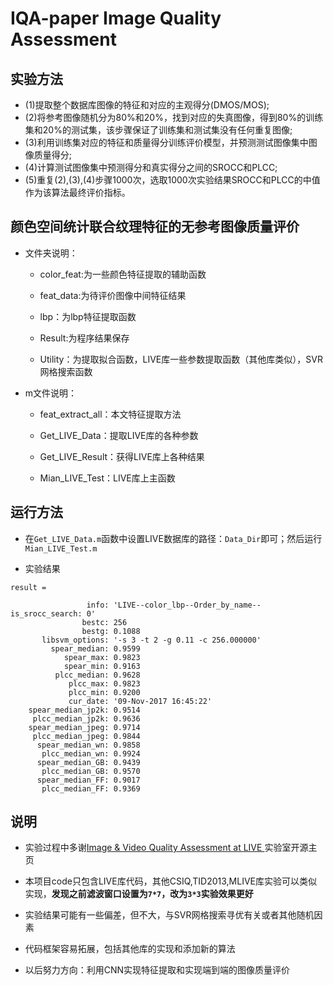 # IQA-paper Image Quality Assessment 

## 实验方法

- (1)提取整个数据库图像的特征和对应的主观得分(DMOS/MOS); 
- (2)将参考图像随机分为80%和20%，找到对应的失真图像，得到80%的训练集和20%的测试集，该步骤保证了训练集和测试集没有任何重复图像; 
- (3)利用训练集对应的特征和质量得分训练评价模型，并预测测试图像集中图像质量得分; 
- (4)计算测试图像集中预测得分和真实得分之间的SROCC和PLCC;
- (5)重复(2),(3),(4)步骤1000次，选取1000次实验结果SROCC和PLCC的中值作为该算法最终评价指标。

## 颜色空间统计联合纹理特征的无参考图像质量评价

- 文件夹说明：

     - color_feat:为一些颜色特征提取的辅助函数

     - feat_data:为待评价图像中间特征结果

     - lbp：为lbp特征提取函数

     - Result:为程序结果保存

     - Utility：为提取拟合函数，LIVE库一些参数提取函数（其他库类似），SVR网格搜索函数


- m文件说明：

     - feat_extract_all：本文特征提取方法

     - Get_LIVE_Data：提取LIVE库的各种参数

     - Get_LIVE_Result：获得LIVE库上各种结果

     - Mian_LIVE_Test：LIVE库上主函数

## 运行方法

- 在`Get_LIVE_Data.m`函数中设置LIVE数据库的路径：`Data_Dir`即可；然后运行`Mian_LIVE_Test.m`

- 实验结果

```
result = 

                 info: 'LIVE--color_lbp--Order_by_name--is_srocc_search: 0'
                bestc: 256
                bestg: 0.1088
       libsvm_options: '-s 3 -t 2 -g 0.11 -c 256.000000'
         spear_median: 0.9599
            spear_max: 0.9823
            spear_min: 0.9163
          plcc_median: 0.9628
             plcc_max: 0.9823
             plcc_min: 0.9200
             cur_date: '09-Nov-2017 16:45:22'
    spear_median_jp2k: 0.9514
     plcc_median_jp2k: 0.9636
    spear_median_jpeg: 0.9714
     plcc_median_jpeg: 0.9844
      spear_median_wn: 0.9858
       plcc_median_wn: 0.9924
      spear_median_GB: 0.9439
       plcc_median_GB: 0.9570
      spear_median_FF: 0.9017
       plcc_median_FF: 0.9369

```

   
## 说明

- 实验过程中多谢[Image & Video Quality Assessment at LIVE ](http://live.ece.utexas.edu/research/quality/index.htm)实验室开源主页

- 本项目code只包含LIVE库代码，其他CSIQ,TID2013,MLIVE库实验可以类似实现，**发现之前滤波窗口设置为`7*7`，改为`3*3`实验效果更好**

- 实验结果可能有一些偏差，但不大，与SVR网格搜索寻优有关或者其他随机因素
   
- 代码框架容易拓展，包括其他库的实现和添加新的算法
  
- 以后努力方向：利用CNN实现特征提取和实现端到端的图像质量评价
